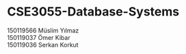 # CSE3055-Database-Systems
150119566  	Müslim  	Yılmaz  
150119037  	Ömer   	Kibar  
150119036  	Serkan  	Korkut  
